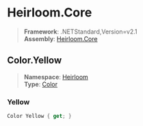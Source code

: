 # Heirloom.Core

> **Framework**: .NETStandard,Version=v2.1  
> **Assembly**: [Heirloom.Core][0]  

## Color.Yellow

> **Namespace**: [Heirloom][0]  
> **Type**: [Color][1]  

### Yellow

```cs
Color Yellow { get; }
```

[0]: ../Heirloom.Core.md
[1]: Heirloom.Color.md
